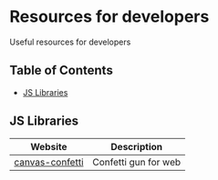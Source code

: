 # Resources for developers
Useful resources  for developers

## Table of Contents

- [JS Libraries](#js-libraries)

## JS Libraries

|Website|Description  |
|--|--|
|[canvas-confetti](https://github.com/catdad/canvas-confetti)  |Confetti gun for web|

